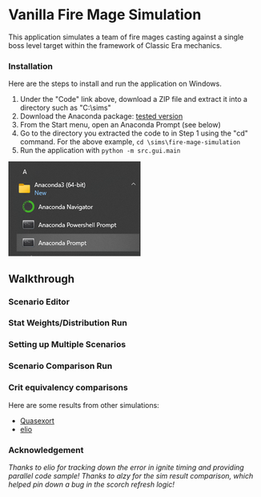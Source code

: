 # Vanilla Fire Mage Simulation

This application simulates a team of fire mages casting against a single boss level target within the framework of Classic Era mechanics.

### Installation

Here are the steps to install and run the application on Windows.
1. Under the "Code" link above, download a ZIP file and extract it into a directory such as "C:\sims\"
2. Download the Anaconda package: [tested version](https://repo.anaconda.com/archive/Anaconda3-2023.07-2-Windows-x86_64.exe)
3. From the Start menu, open an Anaconda Prompt (see below)
4. Go to the directory you extracted the code to in Step 1 using the "cd" command.  For the above example, ```cd \sims\fire-mage-simulation```
5. Run the application with ```python -m src.gui.main```
  
![](./data/pictures/anaconda_prompt.png)

## Walkthrough

### Scenario Editor

### Stat Weights/Distribution Run

### Setting up Multiple Scenarios

### Scenario Comparison Run


### Crit equivalency comparisons

Here are some results from other simulations:
* [Quasexort](https://docs.google.com/spreadsheets/d/1dqFuQeNVa403ulrmuW_8Ww-5UszOde0RPMBe2g7t1g4)
* [elio](https://github.com/ignitelio/ignite/blob/master/magus2.ipynb)

### Acknowledgement
*Thanks to elio for tracking down the error in ignite timing and providing parallel code sample!*
*Thanks to alzy for the sim result comparison, which helped pin down a bug in the scorch refresh logic!*
